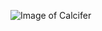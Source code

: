 ![Image of Calcifer](https://user-images.githubusercontent.com/86327611/123008466-e96a4180-d388-11eb-8c40-9cc619aba083.jpg)
